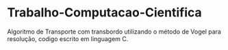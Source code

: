 # Trabalho-Computacao-Cientifica
Algoritmo de Transporte com transbordo utilizando o método de Vogel para resolução, codigo escrito em linguagem C.
